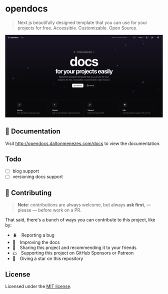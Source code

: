 # opendocs

> Next.js beautifully designed template that you can use for your projects for free. Accessible. Customizable. Open Source.

![hero](./public/og.jpg)

## 📄 Documentation

Visit http://opendocs.daltonmenezes.com/docs to view the documentation.

## Todo
- [ ] blog support
- [ ] versioning docs support

## 💬 Contributing
> **Note**: contributions are always welcome, but always **ask first**, — please — before work on a PR.

That said, there's a bunch of ways you can contribute to this project, like by:

- :beetle: Reporting a bug
- :page_facing_up: Improving the docs
- :rotating_light: Sharing this project and recommending it to your friends
- :dollar: Supporting this project on GitHub Sponsors or Patreon
- :star2: Giving a star on this repository

## License

Licensed under the [MIT license](https://github.com/daltonmenezes/opendocs/blob/main/LICENSE.md).
